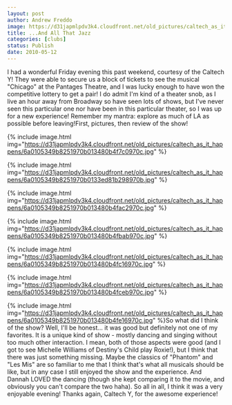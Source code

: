 ```yaml
---
layout: post
author: Andrew Freddo
image: https://d31japmlpdv3k4.cloudfront.net/old_pictures/caltech_as_it_happens/6a0105349b8251970b0133ed81afad970b.jpg
title: ...And All That Jazz
categories: [clubs]
status: Publish
date: 2010-05-12
---
```


I had a wonderful Friday evening this past weekend, courtesy of the Caltech Y! They were able to secure us a block of tickets to see the musical "Chicago" at the Pantages Theatre, and I was lucky enough to have won the competitive lottery to get a pair! I do admit I'm kind of a theater snob, as I live an hour away from Broadway so have seen lots of shows, but I've never seen this particular one nor have been in this particular theater, so I was up for a new experience! Remember my mantra: explore as much of LA as possible before leaving!First, pictures, then review of the show!

{% include image.html img="https://d31japmlpdv3k4.cloudfront.net/old_pictures/caltech_as_it_happens/6a0105349b8251970b013480b4f7c0970c.jpg" %}

{% include image.html img="https://d31japmlpdv3k4.cloudfront.net/old_pictures/caltech_as_it_happens/6a0105349b8251970b0133ed81b298970b.jpg" %}

{% include image.html img="https://d31japmlpdv3k4.cloudfront.net/old_pictures/caltech_as_it_happens/6a0105349b8251970b013480b4fac2970c.jpg" %}

{% include image.html img="https://d31japmlpdv3k4.cloudfront.net/old_pictures/caltech_as_it_happens/6a0105349b8251970b013480b4fbab970c.jpg" %}

{% include image.html img="https://d31japmlpdv3k4.cloudfront.net/old_pictures/caltech_as_it_happens/6a0105349b8251970b013480b4fc16970c.jpg" %}

{% include image.html img="https://d31japmlpdv3k4.cloudfront.net/old_pictures/caltech_as_it_happens/6a0105349b8251970b013480b4fceb970c.jpg" %}

{% include image.html img="https://d31japmlpdv3k4.cloudfront.net/old_pictures/caltech_as_it_happens/6a0105349b8251970b013480b4fe16970c.jpg" %}So what did I think of the show? Well, I'll be honest... it was good but definitely not one of my favorites. It is a unique kind of show - mostly dancing and singing without too much other interaction. I mean, both of those aspects were good (and I got to see Michelle Williams of Destiny's Child play Roxie!), but I think that there was just something missing. Maybe the classics of "Phantom" and "Les Mis" are so familiar to me that I think that's what all musicals should be like, but in any case I still enjoyed the show and the experience. And Dannah LOVED the dancing (though she kept comparing it to the movie, and obviously you can't compare the two haha). So all in all, I think it was a very enjoyable evening!
Thanks again, Caltech Y, for the awesome experience!
